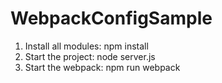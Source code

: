 # WebpackConfigSample
1) Install all modules: npm install
2) Start the project: node server.js
2) Start the webpack: npm run webpack
